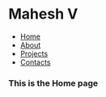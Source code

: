 <body>
  
  <h1>Mahesh V</h1>
  
  <nav class="navbar">
    <ul>
      <li><a href =" ">Home</a></li>
      <li><a href =" ">About</a></li>
      <li><a href =" ">Projects</a></li>
      <li><a href =" ">Contacts</a></li>
    </ul>
      </nav>
  <main>
    <h3>This is the Home page</h3>
  </mainn>
</body>
</html>
